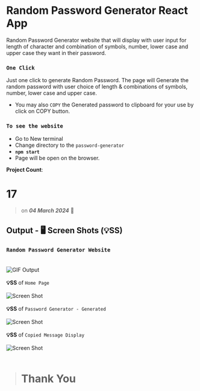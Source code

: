 # Random Password Generator React App

Random Password Generator website that will display with user input for length of character and combination of symbols, number, lower case and upper case they want in their password.

### `One Click`

Just one click to generate Random Password. The page will Generate the random password with user choice of length & combinations of symbols, number, lower case and upper case.

-   You may also `COPY` the Generated password to clipboard for your use by click on COPY button.

### `To see the website`

-   Go to New terminal
-   Change directory to the `password-generator`
-   **`npm start`**
-   Page will be open on the browser.

**Project Count**: <h1>17</h1>

> on **_04 March 2024_** 📅

## Output - 🖥️ Screen Shots (💡SS)

### `Random Password Generator Website`<br><br>

![GIF Output](/public/screen-shots/password-generator.gif)
<br><br>
**💡SS** of `Home Page`<br><br>
![Screen Shot](/public/screen-shots/password-generator-home-page.png)<br><br>
**💡SS** of `Password Generator - Generated`<br><br>
![Screen Shot](/public/screen-shots/password-generator-generated-password.png)<br><br>
**💡SS** of `Copied Message Display`<br><br>
![Screen Shot](/public/screen-shots/copied-generated-pwd-message.png)<br><br>

> # Thank You
